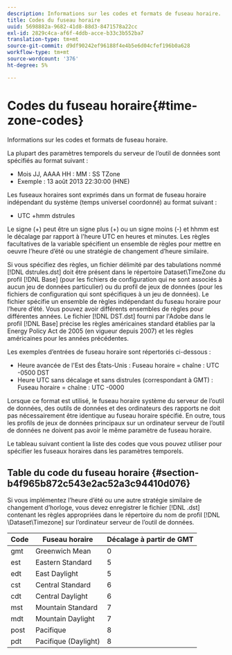 ```yaml
---
description: Informations sur les codes et formats de fuseau horaire.
title: Codes du fuseau horaire
uuid: 5698882a-9682-41d8-88d3-8471578a22cc
exl-id: 2829c4ca-af6f-4ddb-acce-b33c3b552ba7
translation-type: tm+mt
source-git-commit: d9df90242ef96188f4e4b5e6d04cfef196b0a628
workflow-type: tm+mt
source-wordcount: '376'
ht-degree: 5%

---
```


# Codes du fuseau horaire{#time-zone-codes}

Informations sur les codes et formats de fuseau horaire.

La plupart des paramètres temporels du serveur de l’outil de données sont spécifiés au format suivant :

* Mois JJ, AAAA HH : MM : SS TZone
* Exemple : 13 août 2013 22:30:00 (HNE)

Les fuseaux horaires sont exprimés dans un format de fuseau horaire indépendant du système (temps universel coordonné) au format suivant :

* UTC +hmm dstrules

Le signe (+) peut être un signe plus (+) ou un signe moins (-) et hhmm est le décalage par rapport à l&#39;heure UTC en heures et minutes. Les règles facultatives de la variable spécifient un ensemble de règles pour mettre en oeuvre l’heure d’été ou une stratégie de changement d’heure similaire.

Si vous spécifiez des règles, un fichier délimité par des tabulations nommé [!DNL dstrules.dst] doit être présent dans le répertoire Dataset\TimeZone du profil [!DNL Base] (pour les fichiers de configuration qui ne sont associés à aucun jeu de données particulier) ou du profil de jeux de données (pour les fichiers de configuration qui sont spécifiques à un jeu de données). Le fichier spécifie un ensemble de règles indépendant du fuseau horaire pour l’heure d’été. Vous pouvez avoir différents ensembles de règles pour différentes années. Le fichier [!DNL DST.dst] fourni par l&#39;Adobe dans le profil [!DNL Base] précise les règles américaines standard établies par la Energy Policy Act de 2005 (en vigueur depuis 2007) et les règles américaines pour les années précédentes.

Les exemples d’entrées de fuseau horaire sont répertoriés ci-dessous :

* Heure avancée de l&#39;Est des États-Unis : Fuseau horaire = chaîne : UTC -0500 DST
* Heure UTC sans décalage et sans distrules (correspondant à GMT) : Fuseau horaire = chaîne : UTC -0000

Lorsque ce format est utilisé, le fuseau horaire système du serveur de l’outil de données, des outils de données et des ordinateurs des rapports ne doit pas nécessairement être identique au fuseau horaire spécifié. En outre, tous les profils de jeux de données principaux sur un ordinateur serveur de l’outil de données ne doivent pas avoir le même paramètre de fuseau horaire.

Le tableau suivant contient la liste des codes que vous pouvez utiliser pour spécifier les fuseaux horaires dans les paramètres temporels.

## Table du code du fuseau horaire {#section-b4f965b872c543e2ac52a3c94410d076}

Si vous implémentez l’heure d’été ou une autre stratégie similaire de changement d’horloge, vous devez enregistrer le fichier [!DNL .dst] contenant les règles appropriées dans le répertoire du nom de profil [!DNL \Dataset\Timezone] sur l’ordinateur serveur de l’outil de données.

| Code | Fuseau horaire | Décalage à partir de GMT |
|---|---|---|
| gmt | Greenwich Mean | 0 |
| est | Eastern Standard | 5 |
| edt | East Daylight | 5 |
| cst | Central Standard | 6 |
| cdt | Central Daylight | 6 |
| mst | Mountain Standard | 7 |
| mdt | Mountain Daylight | 7 |
| post | Pacifique | 8 |
| pdt | Pacifique (Daylight) | 8 |
